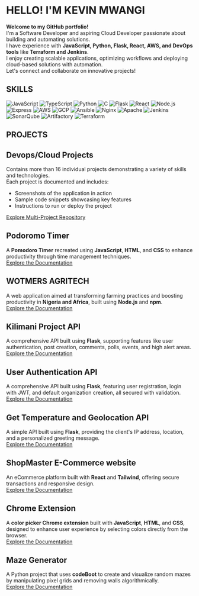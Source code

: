 # HELLO! I'M KEVIN MWANGI
**Welcome to my GitHub portfolio!**   
I'm a Software Developer and aspiring Cloud Developer passionate about building and automating solutions.  
I have experience with **JavaScript, Python, Flask, React, AWS, and DevOps tools** like **Terraform and Jenkins**.  
I enjoy creating scalable applications, optimizing workflows and deploying cloud-based solutions with automation.  
Let's connect and collaborate on innovative projects!  


## SKILLS
![JavaScript](https://img.shields.io/badge/-JavaScript-yellow)
![TypeScript](https://img.shields.io/badge/-TypeScript-blue)
![Python](https://img.shields.io/badge/-Python-green)
![C](https://img.shields.io/badge/-C-blue)
![Flask](https://img.shields.io/badge/-Flask-lightgrey)
![React](https://img.shields.io/badge/-React-blue)
![Node.js](https://img.shields.io/badge/-Node.js-green)
![Express](https://img.shields.io/badge/-Express-lightgrey)
![AWS](https://img.shields.io/badge/-AWS-orange)
![GCP](https://img.shields.io/badge/-GCP-blue)
![Ansible](https://img.shields.io/badge/-Ansible-red)
![Nginx](https://img.shields.io/badge/-Nginx-green)
![Apache](https://img.shields.io/badge/-Apache-black)
![Jenkins](https://img.shields.io/badge/-Jenkins-orange)
![SonarQube](https://img.shields.io/badge/-SonarQube-lightblue)
![Artifactory](https://img.shields.io/badge/-Artifactory-darkgreen)
![Terraform](https://img.shields.io/badge/-Terraform-blue)  

## PROJECTS
## Devops/Cloud Projects
Contains more than 16 individual projects demonstrating a variety of skills and technologies.  
Each project is documented and includes:
- Screenshots of the application in action
- Sample code snippets showcasing key features
- Instructions to run or deploy the project    

[Explore Multi-Project Repository](https://github.com/mwangiii/Steghub-devops-training)

## Podoromo Timer  
A **Pomodoro Timer** recreated using **JavaScript**, **HTML**, and **CSS** to enhance productivity through time management techniques.  
[Explore the Documentation](https://github.com/mwangiii/podoromo_timer)

## WOTMERS AGRITECH  
A web application aimed at transforming farming practices and boosting productivity in **Nigeria and Africa**, built using **Node.js** and **npm**.  
[Explore the Documentation](https://github.com/mwangiii/WOTMERS_AGRITECH-S_PROJECT)      

## Kilimani Project API  
A comprehensive API built using **Flask**, supporting features like user authentication, post creation, comments, polls, events, and high alert areas.  
[Explore the Documentation](https://github.com/mwangiii/KILIMANI_HACKATHON)  

## User Authentication API  
A comprehensive API built using **Flask**, featuring user registration, login with JWT, and default organization creation, all secured with validation.  
[Explore the Documentation](https://github.com/mwangiii/User-Authentication--Organisation)

## Get Temperature and Geolocation API  
A simple API built using **Flask**, providing the client's IP address, location, and a personalized greeting message.  
[Explore the Documentation](https://github.com/mwangiii/Get_location_and_temperature)

## ShopMaster E-Commerce website 
An eCommerce platform built with **React** and **Tailwind**, offering secure transactions and responsive design.  
[Explore the Documentation](https://github.com/mwangiii/shopmaster)

## Chrome Extension  
A **color picker Chrome extension** built with **JavaScript**, **HTML**, and **CSS**, designed to enhance user experience by selecting colors directly from the browser.  
[Explore the Documentation](https://github.com/mwangiii/chrome-extension) 

## Maze Generator  
A Python project that uses **codeBoot** to create and visualize random mazes by manipulating pixel grids and removing walls algorithmically.  
[Explore the Documentation](https://github.com/mwangiii/MazeGamePython) 
